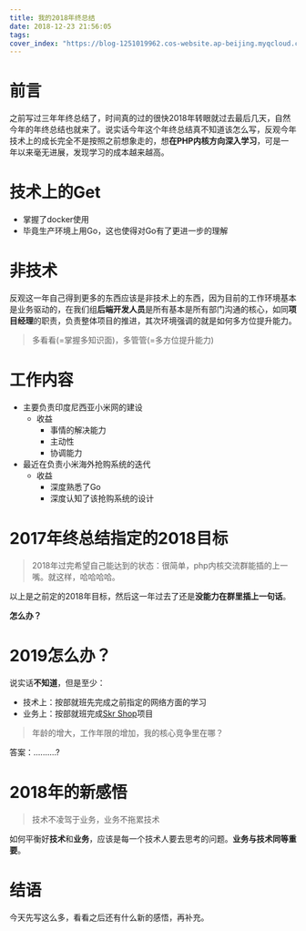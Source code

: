 ```yaml
---
title: 我的2018年终总结
date: 2018-12-23 21:56:05
tags:
cover_index: "https://blog-1251019962.cos-website.ap-beijing.myqcloud.com/qiniu_img_2022/20190330182108.jpg?imageMogr2/thumbnail/640x480!/format/webp/blur/1x0/quality/75|imageslim"
---
```


# 前言

之前写过三年年终总结了，时间真的过的很快2018年转眼就过去最后几天，自然今年的年终总结也就来了。说实话今年这个年终总结真不知道该怎么写，反观今年技术上的成长完全不是按照之前想象走的，想**在PHP内核方向深入学习**，可是一年以来毫无进展，发现学习的成本越来越高。

# 技术上的Get

- 掌握了docker使用
- 毕竟生产环境上用Go，这也使得对Go有了更进一步的理解

# 非技术

反观这一年自己得到更多的东西应该是非技术上的东西，因为目前的工作环境基本是业务驱动的，在我们组**后端开发人员**是所有基本是所有部门沟通的核心，如同**项目经理**的职责，负责整体项目的推进，其次环境强调的就是如何多方位提升能力。

> 多看看(=掌握多知识面)，多管管(=多方位提升能力)

# 工作内容

- 主要负责印度尼西亚小米网的建设
    + 收益
        * 事情的解决能力
        * 主动性
        * 协调能力   
- 最近在负责小米海外抢购系统的迭代
    + 收益
        * 深度熟悉了Go
        * 深度认知了该抢购系统的设计

# 2017年终总结指定的2018目标

> 2018年过完希望自己能达到的状态：很简单，php内核交流群能插的上一嘴。就这样，哈哈哈哈。

以上是之前定的2018年目标，然后这一年过去了还是**没能力在群里插上一句话**。

**怎么办？**

# 2019怎么办？

说实话**不知道**，但是至少：

- 技术上：按部就班先完成之前指定的网络方面的学习
- 业务上：按部就班完成[Skr Shop](http://skrshop.tech/)项目

> 年龄的增大，工作年限的增加，我的核心竞争里在哪？

答案：..........?

# 2018年的新感悟

> 技术不凌驾于业务，业务不拖累技术

如何平衡好**技术**和**业务**，应该是每一个技术人要去思考的问题。**业务与技术同等重要**。

# 结语

今天先写这么多，看看之后还有什么新的感悟，再补充。

